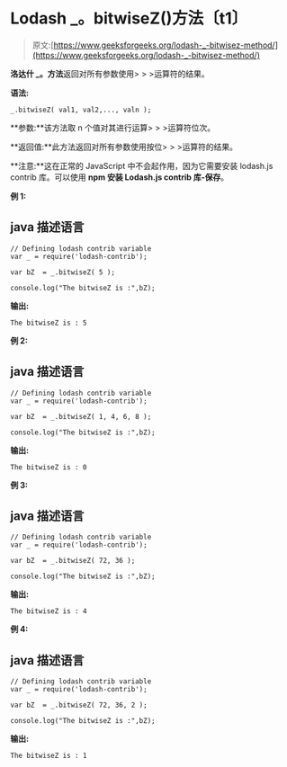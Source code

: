 # Lodash _。bitwiseZ()方法〔t1〕

> 原文:[https://www.geeksforgeeks.org/lodash-_-bitwisez-method/](https://www.geeksforgeeks.org/lodash-_-bitwisez-method/)

**洛达什 _。方法**返回对所有参数使用> > >运算符的结果。

**语法:**

```
_.bitwiseZ( val1, val2,..., valn );

```

**参数:**该方法取 n 个值对其进行运算> > >运算符位次。

**返回值:**此方法返回对所有参数使用按位> > >运算符的结果。

**注意:**这在正常的 JavaScript 中不会起作用，因为它需要安装 lodash.js contrib 库。可以使用 **npm 安装 Lodash.js contrib 库-保存**。

**例 1:**

## java 描述语言

```
// Defining lodash contrib variable 
var _ = require('lodash-contrib'); 

var bZ  = _.bitwiseZ( 5 ); 

console.log("The bitwiseZ is :",bZ);
```

**输出:**

```
The bitwiseZ is : 5

```

**例 2:**

## java 描述语言

```
// Defining lodash contrib variable 
var _ = require('lodash-contrib'); 

var bZ  = _.bitwiseZ( 1, 4, 6, 8 ); 

console.log("The bitwiseZ is :",bZ);
```

**输出:**

```
The bitwiseZ is : 0

```

**例 3:**

## java 描述语言

```
// Defining lodash contrib variable 
var _ = require('lodash-contrib'); 

var bZ  = _.bitwiseZ( 72, 36 ); 

console.log("The bitwiseZ is :",bZ);
```

**输出:**

```
The bitwiseZ is : 4

```

**例 4:**

## java 描述语言

```
// Defining lodash contrib variable 
var _ = require('lodash-contrib'); 

var bZ  = _.bitwiseZ( 72, 36, 2 ); 

console.log("The bitwiseZ is :",bZ);
```

**输出:**

```
The bitwiseZ is : 1

```